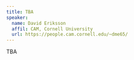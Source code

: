 ```yaml
---
title: TBA
speaker:
  name: David Eriksson
  affil: CAM, Cornell University
  url: https://people.cam.cornell.edu/~dme65/
---
```


TBA